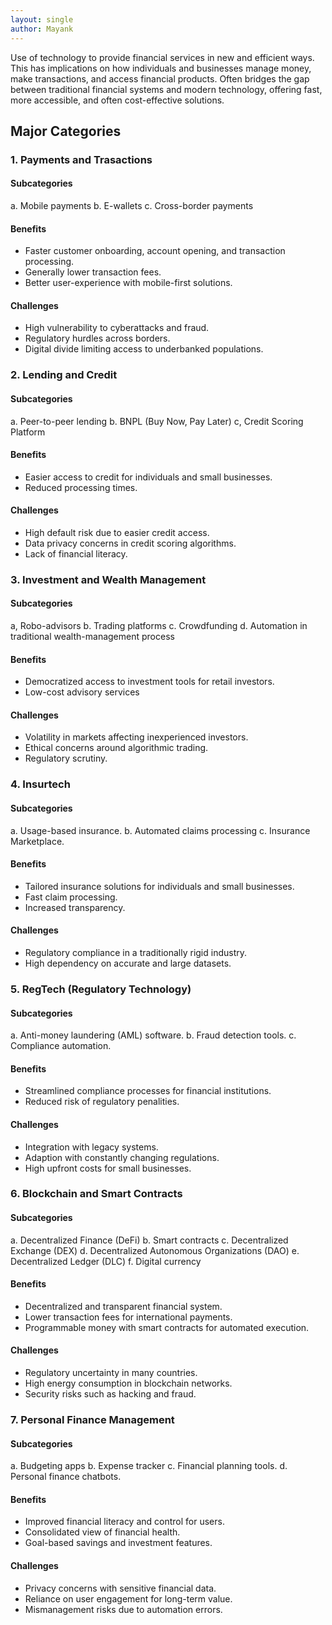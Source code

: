 ```yaml
---
layout: single
author: Mayank
---
```



Use of technology to provide financial services in new and efficient ways.
This has implications on how individuals and businesses manage money, make transactions, and access financial products. 
Often bridges the gap between traditional financial systems and modern technology, offering fast, more accessible, and often cost-effective solutions. 

## Major Categories
### 1. Payments and Trasactions

#### Subcategories
a. Mobile payments
b. E-wallets
c. Cross-border payments

#### Benefits
- Faster customer onboarding, account opening, and transaction processing.
- Generally lower transaction fees.
- Better user-experience with mobile-first solutions.

#### Challenges 
- High vulnerability to cyberattacks and fraud.
- Regulatory hurdles across borders.
- Digital divide limiting access to underbanked populations.

### 2. Lending and Credit 

#### Subcategories
a. Peer-to-peer lending
b. BNPL (Buy Now, Pay Later)
c, Credit Scoring Platform

#### Benefits
- Easier access to credit for individuals and small businesses.
- Reduced processing times.

#### Challenges 
- High default risk due to easier credit access.
- Data privacy concerns in credit scoring algorithms. 
- Lack of financial literacy.

### 3. Investment and Wealth Management

#### Subcategories
a, Robo-advisors
b. Trading platforms
c. Crowdfunding
d. Automation in traditional wealth-management process

#### Benefits
- Democratized access to investment tools for retail investors.
- Low-cost advisory services

#### Challenges 
- Volatility in markets affecting inexperienced investors.
- Ethical concerns around algorithmic trading.
- Regulatory scrutiny.

### 4. Insurtech
#### Subcategories
a. Usage-based insurance. 
b. Automated claims processing 
c. Insurance Marketplace.

#### Benefits
- Tailored insurance solutions for individuals and small businesses.
- Fast claim processing.
- Increased transparency.

#### Challenges 
- Regulatory compliance in a traditionally rigid industry.
- High dependency on accurate and large datasets.

### 5. RegTech (Regulatory Technology)
#### Subcategories
a. Anti-money laundering (AML) software.
b. Fraud detection tools. 
c. Compliance automation. 

#### Benefits
- Streamlined compliance processes for financial institutions.
- Reduced risk of regulatory penalities. 

#### Challenges 
- Integration with legacy systems.
- Adaption with constantly changing regulations. 
- High upfront costs for small businesses.

### 6. Blockchain and Smart Contracts
#### Subcategories
a. Decentralized Finance (DeFi)
b. Smart contracts
c. Decentralized Exchange (DEX)
d. Decentralized Autonomous Organizations (DAO)
e. Decentralized Ledger (DLC)
f. Digital currency

#### Benefits
- Decentralized and transparent financial system.
- Lower transaction fees for international payments.
- Programmable money with smart contracts for automated execution.

#### Challenges 
- Regulatory uncertainty in many countries.
- High energy consumption in blockchain networks. 
- Security risks such as hacking and fraud.

### 7. Personal Finance Management
#### Subcategories
a. Budgeting apps
b. Expense tracker
c. Financial planning tools. 
d. Personal finance chatbots.

#### Benefits
- Improved financial literacy and control for users.
- Consolidated view of financial health. 
- Goal-based savings and investment features. 

#### Challenges 
- Privacy concerns with sensitive financial data.
- Reliance on user engagement for long-term value.
- Mismanagement risks due to automation errors.


